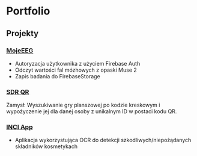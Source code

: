 # Portfolio
## Projekty

### [MojeEEG](https://github.com/pannaAdrianna/EEGReader)
- Autoryzacja użytkownika z użyciem Firebase Auth
- Odczyt wartości fal mózhowych z opaski  Muse 2
- Zapis badania do FirebaseStorage

### [SDR QR](https://github.com/pannaAdrianna/sdrqr)
Zamysł: Wyszukiwanie gry planszowej po kodzie kreskowym i wypożyczenie jej dla danej osoby z unikalnym ID w postaci kodu QR.

### [INCI App](https://github.com/pannaAdrianna/INCIApp)
- Aplikacja wykorzystująca OCR do detekcji szkodliwych/niepożądanych składników kosmetykach 

